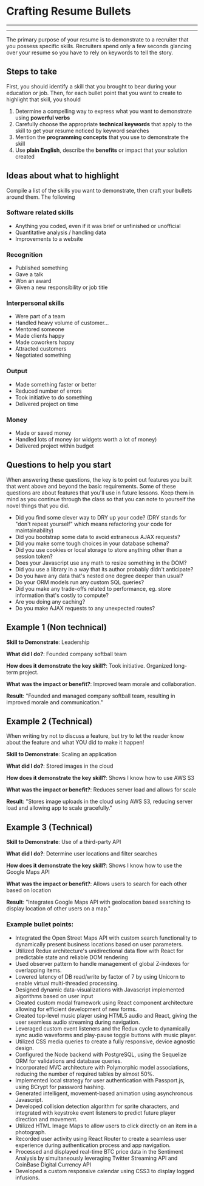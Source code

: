 # Crafting Resume Bullets
________________________________________________________________________________
<!-- @import "[TOC]" {cmd="toc" depthFrom=2 depthTo=6 orderedList=false} -->
________________________________________________________________________________

The primary purpose of your resume is to demonstrate to a recruiter that you
possess specific skills. Recruiters spend only a few seconds glancing over your
resume so you have to rely on keywords to tell the story.

## Steps to take

First, you should identify a skill that you brought to bear during your
education or job. Then, for each bullet point that you want to create to
highlight that skill, you should

1. Determine a compelling way to express what you want to demonstrate using
   **powerful verbs**
2. Carefully choose the appropriate **technical keywords** that apply to the
   skill to get your resume noticed by keyword searches
3. Mention the **programming concepts** that you use to demonstrate the skill
4. Use **plain English**, describe the **benefits** or impact that your solution
   created

## Ideas about what to highlight

Compile a list of the skills you want to demonstrate, then craft your bullets
around them. The following

### Software related skills

* Anything you coded, even if it was brief or unfinished or unofficial
* Quantitative analysis / handling data
* Improvements to a website

### Recognition

* Published something
* Gave a talk
* Won an award
* Given a new responsibility or job title

### Interpersonal skills

* Were part of a team
* Handled heavy volume of customer...
* Mentored someone
* Made clients happy
* Made coworkers happy
* Attracted customers
* Negotiated something

### Output

* Made something faster or better
* Reduced number of errors
* Took initiative to do something
* Delivered project on time

### Money

* Made or saved money
* Handled lots of money (or widgets worth a lot of money)
* Delivered project within budget

## Questions to help you start

When answering these questions, the key is to point out features you built that
went above and beyond the basic requirements. Some of these questions are about
features that you'll use in future lessons. Keep them in mind as you continue
through the class so that you can note to yourself the novel things that you
did.

* Did you find some clever way to DRY up your code? (DRY stands for "don't
  repeat yourself" which means refactoring your code for maintainability)
* Did you bootstrap some data to avoid extraneous AJAX requests?
* Did you make some tough choices in your database schema?
* Did you use cookies or local storage to store anything other than a session token?
* Does your Javascript use any math to resize something in the DOM?
* Did you use a library in a way that its author probably didn't anticipate?
* Do you have any data that's nested one degree deeper than usual?
* Do your ORM models run any custom SQL queries?
* Did you make any trade-offs related to performance, eg. store information
  that's costly to compute?
* Are you doing any caching?
* Do you make AJAX requests to any unexpected routes?

## Example 1 (Non technical)

**Skill to Demonstrate**: Leadership

**What did I do?**: Founded company softball team

**How does it demonstrate the key skill?**: Took initiative. Organized long-term
project.

**What was the impact or benefit?**: Improved team morale and collaboration.

**Result**: "Founded and managed company softball team, resulting in improved
morale and communication."

## Example 2 (Technical)

When writing try not to discuss a feature, but try to let the reader know about
the feature and what YOU did to make it happen!

**Skill to Demonstrate**: Scaling an application

**What did I do?**: Stored images in the cloud

**How does it demonstrate the key skill?**: Shows I know how to use AWS S3

**What was the impact or benefit?**: Reduces server load and allows for scale

**Result**: "Stores image uploads in the cloud using AWS S3, reducing server
load and allowing app to scale gracefully."

## Example 3 (Technical)

**Skill to Demonstrate**: Use of a third-party API

**What did I do?**: Determine user locations and filter searches

**How does it demonstrate the key skill?**: Shows I know how to use the Google
Maps API

**What was the impact or benefit?**: Allows users to search for each other based
on location

**Result**: "Integrates Google Maps API with geolocation based searching to
display location of other users on a map."

### Example bullet points:

* Integrated the Open Street Maps API with custom search functionality to
  dynamically present business locations based on user parameters.
* Utilized Redux architecture's unidirectional data flow with React for
  predictable state and reliable DOM rendering
* Used observer pattern to handle management of global Z-indexes for overlapping
  items.
* Lowered latency of DB read/write by factor of 7 by using Unicorn to enable
  virtual multi-threaded processing.
* Designed dynamic data-visualizations with Javascript implemented algorithms
  based on user input
* Created custom modal framework using React component architecture allowing for
  efficient development of new forms.
* Created top-level music player using HTML5 audio and React, giving the user
  seamless audio streaming during navigation.
* Leveraged custom event listeners and the Redux cycle to dynamically sync audio
  waveforms and play-pause toggle buttons with music player.
* Utilized CSS media queries to create a fully responsive, device agnostic
  design.
* Configured the Node backend with PostgreSQL, using the Sequelize ORM for
  validations and database queries.
* Incorporated MVC architecture with Polymorphic model associations, reducing
  the number of required tables by almost 50%.
* Implemented local strategy for user authentication with Passport.js, using
  BCrypt for password hashing.
* Generated intelligent, movement-based animation using asynchronous Javascript.
* Developed collision detection algorithm for sprite characters, and integrated
  with keystroke event listeners to predict future player direction and
  movement.
* Utilized HTML Image Maps to allow users to click directly on an item in a
  photograph.
* Recorded user activity using React Router to create a seamless user experience
  during authentication process and app navigation.
* Processed and displayed real-time BTC price data in the Sentiment Analysis by
  simultaneously leveraging Twitter Streaming API and CoinBase Digital Currency
  API
* Developed a custom responsive calendar using CSS3 to display logged infusions.
